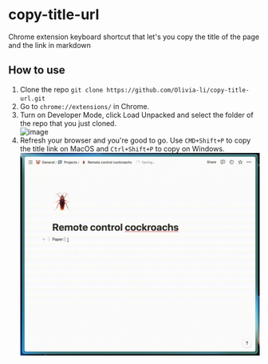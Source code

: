 # copy-title-url
Chrome extension keyboard shortcut that let's you copy the title of the page and the link in markdown

## How to use
1) Clone the repo `git clone https://github.com/Olivia-li/copy-title-url.git`
2) Go to `chrome://extensions/` in Chrome.
3) Turn on Developer Mode, click Load Unpacked and select the folder of the repo that you just cloned. <br><img width="775" alt="image" src="https://github.com/Olivia-li/copy-title-url/assets/9896624/245b751a-280e-4167-905d-4e58581aad28">
5) Refresh your browser and you're good to go. Use `CMD+Shift+P` to copy the title link on MacOS and `Ctrl+Shift+P` to copy on Windows. <br><img width="775" alt="image" src="https://github.com/Olivia-li/copy-title-url/blob/master/gif.gif">
